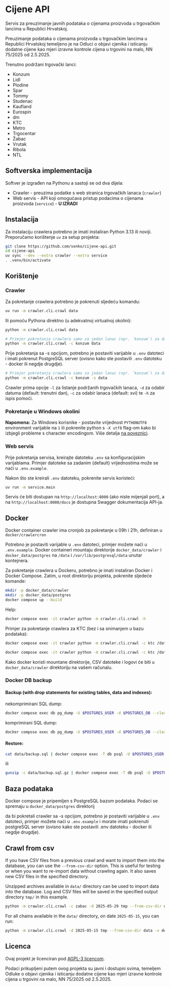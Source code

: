 # Cijene API

Servis za preuzimanje javnih podataka o cijenama proizvoda u trgovačkim lancima u Republici Hrvatskoj.

Preuzimanje podataka o cijenama proizvoda u trgovačkim lancima u Republici Hrvatskoj
temeljeno je na Odluci o objavi cjenika i isticanju dodatne cijene kao mjeri izravne
kontrole cijena u trgovini na malo, NN 75/2025 od 2.5.2025.

Trenutno podržani trgovački lanci:

* Konzum
* Lidl
* Plodine
* Spar
* Tommy
* Studenac
* Kaufland
* Eurospin
* dm
* KTC
* Metro
* Trgocentar
* Žabac
* Vrutak
* Ribola
* NTL

## Softverska implementacija

Softver je izgrađen na Pythonu a sastoji se od dva dijela:

* Crawler - preuzima podatke s web stranica trgovačkih lanaca (`crawler`)
* Web servis - API koji omogućava pristup podacima o cijenama proizvoda (`service`) - **U IZRADI**

## Instalacija

Za instalaciju crawlera potrebno je imati instaliran Python 3.13 ili noviji. Preporučamo
korištenje `uv` za setup projekta:

```bash
git clone https://github.com/senko/cijene-api.git
cd cijene-api
uv sync --dev --extra crawler --extra service
. .venv/bin/activate
```

## Korištenje

### Crawler

Za pokretanje crawlera potrebno je pokrenuti sljedeću komandu:

```bash
uv run -m crawler.cli.crawl data
```

Ili pomoću Pythona direktno (u adekvatnoj virtualnoj okolini):

```bash
python -m crawler.cli.crawl data
```

```bash
# Primjer pokretanja crawlera samo za jedan lanac (npr. `konzum`) za današnji dan (CSV)
python -m crawler.cli.crawl -c konzum data
```

Prije pokretanja sa -s opcijom, potrebno je postaviti varijable u `.env` datoteci i imati pokrenut 
PostgreSQL server (ovisno kako ste postavili `.env` datoteku - docker ili negdje drugdje).

```bash
# Primjer pokretanja crawlera samo za jedan lanac (npr. `konzum`) za današnji dan (PostgreSQL)
python -m crawler.cli.crawl -c konzum -s data
```

Crawler prima opcije `-l` za listanje podržanih trgovačkih lanaca, `-d` za
odabir datuma (default: trenutni dan), `-c` za odabir lanaca (default: svi) te
`-h` za ispis pomoći.

### Pokretanje u Windows okolini

**Napomena:** Za Windows korisnike - postavite vrijednost `PYTHONUTF8` environment varijable na `1` ili pokrenite python s `-X utf8` flag-om kako bi izbjegli probleme s character encodingom. Više detalja [na poveznici](https://github.com/senko/cijene-api/issues/9#issuecomment-2911110424).

### Web servis

Prije pokretanja servisa, kreirajte datoteku `.env` sa konfiguracijskim varijablama.
Primjer datoteke sa zadanim (default) vrijednostima može se naći u `.env.example`.

Nakon što ste kreirali `.env` datoteku, pokrenite servis koristeći:

```bash
uv run -m service.main
```

Servis će biti dostupan na `http://localhost:8000` (ako niste mijenjali port), a na
`http://localhost:8000/docs` je dostupna Swagger dokumentacija API-ja.

## Docker

Docker container crawler ima cronjob za pokretanje u 09h i 21h, definiran u `docker/crawlercron`

Potrebno je postaviti varijable u `.env` datoteci, primjer možete naći u `.env.example`.
Docker containeri mountaju direktorije `docker_data/crawler` i `docker_data/postgres` 
na `/data` i `/var/lib/postgresql/data` unutar kontejnera.

Za pokretanje crawlera u Dockeru, potrebno je imati instaliran Docker i Docker Compose.
Zatim, u root direktoriju projekta, pokrenite sljedeće komande:

```bash
mkdir -p docker_data/crawler
mkdir -p docker_data/postgres
docker compose up --build
```

Help:

```bash
docker compose exec -it crawler python -m crawler.cli.crawl -h
```

Primjer za pokretanje crawlera za KTC (bez i sa snimanjem u bazu podataka):

```bash
docker compose exec -it crawler python -m crawler.cli.crawl -c ktc /data -v debug
```

```bash
docker compose exec -it crawler python -m crawler.cli.crawl -c ktc /data -s -v debug
```

Kako docker koristi mountane direktorije, CSV datoteke i logovi će biti 
u `docker_data/crawler` direktoriju na vašem računalu.

### Docker DB backup

#### Backup (with drop statements for existing tables, data and indexes):

nekomprimirani SQL dump:
```bash
docker compose exec db pg_dump -U $POSTGRES_USER -d $POSTGRES_DB --clean > data/backup.sql

```
komprimirani SQL dump:
```bash
docker compose exec db pg_dump -U $POSTGRES_USER -d $POSTGRES_DB --clean | gzip > data/backup.sql.gz
```

#### Restore:

```bash
cat data/backup.sql | docker compose exec -T db psql -U $POSTGRES_USER -d $POSTGRES_DB
```
ili
```bash
gunzip -c data/backup.sql.gz | docker compose exec -T db psql -U $POSTGRES_USER -d $POSTGRES_DB
```

## Baza podataka

Docker compose je pripemljen s PostgreSQL bazom podataka.
Podaci se spremaju u `docker_data/postgres` direktorij

da bi pokretali crawler sa -s opcijom, potrebno je postaviti varijable u `.env` datoteci, 
primjer možete naći u `.env.example` i morate imati pokrenuti postgreSQL server (ovisno kako
 ste postavili .env datoteku - docker ili negdje drugdje).

## Crawl from csv

If you have CSV files from a previous crawl and want to import them into the database, 
you can use the `--from-csv-dir` option. This is useful for testing or when you want 
to re-import data without crawling again. It also saves new CSV files in the specified directory.

Unzipped archives available in `data/` directory can be used to import data into the 
database. Log and CSV files will be saved in the specified output directory `tmp/` in this example.

```bash
python -m crawler.cli.crawl -c zabac -d 2025-05-29 tmp --from-csv-dir data -v debug -s
```

For all chains available in the `data/` directory, on date `2025-05-15`, you can run:

```bash
python -m crawler.cli.crawl -d 2025-05-15 tmp --from-csv-dir data -v debug -s
```

## Licenca

Ovaj projekt je licenciran pod [AGPL-3 licencom](LICENSE).

Podaci prikupljeni putem ovog projekta su javni i dostupni svima, temeljem
Odluke o objavi cjenika i isticanju dodatne cijene kao mjeri izravne
kontrole cijena u trgovini na malo, NN 75/2025 od 2.5.2025.
